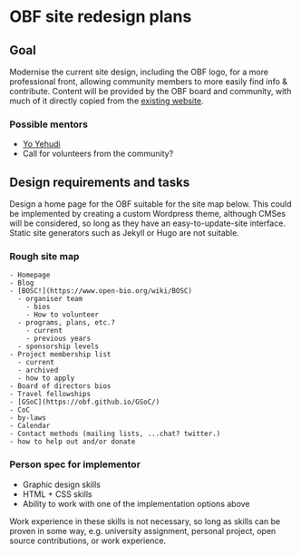 # OBF site redesign plans

## Goal

Modernise the current site design, including the OBF logo, for a more professional front, 
allowing community members to more easily find info & contribute. Content will be provided 
by the OBF board and community, with much of it directly copied from the [existing website](https://www.open-bio.org/wiki/Main_Page). 

###  Possible mentors  

- [Yo Yehudi](https://github.com/yochannah)
- Call for volunteers from the community?

## Design requirements and tasks

Design a home page for the OBF suitable for the site map below. 
This could be implemented by creating a custom Wordpress theme, 
although CMSes will be considered, so long as they have an easy-to-update-site
interface. Static site generators such as Jekyll or Hugo are not suitable. 

### Rough site map
    - Homepage
    - Blog
    - [BOSC!](https://www.open-bio.org/wiki/BOSC)
      - organiser team
        - bios
        - How to volunteer
      - programs, plans, etc.?
        - current
        - previous years
      - sponsorship levels
    - Project membership list
      - current
      - archived
      - how to apply
    - Board of directors bios
    - Travel fellowships
    - [GSoC](https://obf.github.io/GSoC/)
    - CoC
    - by-laws
    - Calendar
    - Contact methods (mailing lists, ...chat? twitter.)
    - how to help out and/or donate
 
  ### Person spec for implementor

  - Graphic design skills
  - HTML + CSS skills
  - Ability to work with one of the implementation options above

  Work experience in these skills is not necessary, so long as skills can be proven in some way, e.g. university assignment, personal project, open source contributions, or work experience.
